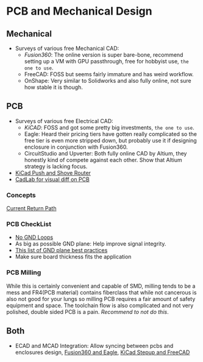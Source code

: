 # PCB and Mechanical Design

## Mechanical

- Surveys of various free Mechanical CAD:
  - _Fusion360_: The online version is super bare-bone, recommend setting up a VM with GPU passthrough, free for hobbyist use, `the one to use`.
  - FreeCAD: FOSS but seems fairly immature and has weird workflow.
  - OnShape: Very similar to Solidworks and also fully online, not sure how stable it is though.

## PCB

- Surveys of various free Electrical CAD:
  - _KiCAD_: FOSS and got some pretty big investments, `the one to use`.
  - Eagle: Heard their pricing tiers have gotten really complicated so the free tier is even more stripped down, but probably use it if designing enclosure in conjunction with Fusion360.
  - CircuitStudio and Upverter: Both fully online CAD by Altium, they honestly kind of compete against each other. Show that Altium strategy is lacking focus.
- [KiCad Push and Shove Router][3]
- [CadLab for visual diff on PCB][4]

### Concepts

[Current Return Path][7]

### PCB CheckList

- [No GND Loops][5]
- As big as possible GND plane: Help improve signal integrity.
- [This list of GND plane best practices][6]
- Make sure board thickness fits the application

### PCB Milling

While this is certainly convenient and capable of SMD, milling tends to be a mess and FR4(PCB material) contains fiberclass that while not cancerous is also not good for your lungs so milling PCB requires a fair amount of safety equipment and space. The toolchain flow is also complicated and not very polished, double sided PCB is a pain. _Recommend to not do this_.

## Both

- ECAD and MCAD Integration: Allow syncing between pcbs and enclosures design, [Fusion360 and Eagle][1], [KiCad Stepup and FreeCAD][2]

[1]: https://www.autodesk.com/solutions/ecad-and-mcad-software
[2]: https://forum.kicad.info/t/kicad-stepup-a-seamless-ecad-mcad-pcb-data-integration/12344
[3]: https://www.youtube.com/watch?v=wkL0WoKleYU
[4]: https://cadlab.io/
[5]: https://hackaday.com/2017/03/09/wtf-are-ground-loops/
[6]: https://www.autodesk.com/products/eagle/blog/8-pcb-grounding-rules/
[7]: https://resources.altium.com/p/what-return-current-path-pcb
